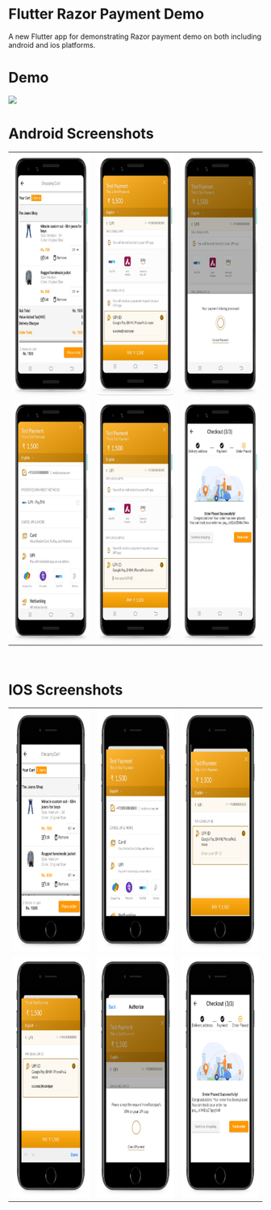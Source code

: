 # Flutter Razor Payment Demo

A new Flutter app for demonstrating Razor payment demo on both including android and ios platforms.

# Demo
<img src="https://github.com/MarvelApps-Flutter/share/blob/dev/screenshots/gif/demo.gif" height="480px"></td>

# Android Screenshots

<table>
  <tr>
    <td><img src="https://github.com/MarvelApps-Flutter/razor_payment_demo/blob/dev/screenshots/android/android1.png" height="480px"></td>
    <td><img src="https://github.com/MarvelApps-Flutter/razor_payment_demo/blob/dev/screenshots/android/android2.png" height="480px"></td>
    <td><img src="https://github.com/MarvelApps-Flutter/razor_payment_demo/blob/dev/screenshots/android/android3.png" height="480px"></td>
  </tr>
  <tr>
    <td><img src="https://github.com/MarvelApps-Flutter/razor_payment_demo/blob/dev/screenshots/android/android4.png" height="480px"></td>
    <td><img src="https://github.com/MarvelApps-Flutter/razor_payment_demo/blob/dev/screenshots/android/android5.png" height="480px"></td>
    <td><img src="https://github.com/MarvelApps-Flutter/razor_payment_demo/blob/dev/screenshots/android/android6.png" height="480px"></td>
  </tr>
 </table>
</br>

# IOS Screenshots

<table>
  <tr>
    <td><img src="https://github.com/MarvelApps-Flutter/razor_payment_demo/blob/dev/screenshots/ios/ios1.png" height="480px"></td>
    <td><img src="https://github.com/MarvelApps-Flutter/razor_payment_demo/blob/dev/screenshots/ios/ios2.png" height="480px"></td>
    <td><img src="https://github.com/MarvelApps-Flutter/razor_payment_demo/blob/dev/screenshots/ios/ios3.png" height="480px"></td>
  </tr>
  <tr>
    <td><img src="https://github.com/MarvelApps-Flutter/razor_payment_demo/blob/dev/screenshots/ios/ios4.png" height="480px"></td>
    <td><img src="https://github.com/MarvelApps-Flutter/razor_payment_demo/blob/dev/screenshots/ios/ios5.png" height="480px"></td>
    <td><img src="https://github.com/MarvelApps-Flutter/razor_payment_demo/blob/dev/screenshots/ios/ios6.png" height="480px"></td>
  </tr>
 </table>

